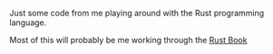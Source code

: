 Just some code from me playing around with the Rust programming
language.

Most of this will probably be me working through the [Rust Book](https://doc.rust-lang.org/nightly/book)
